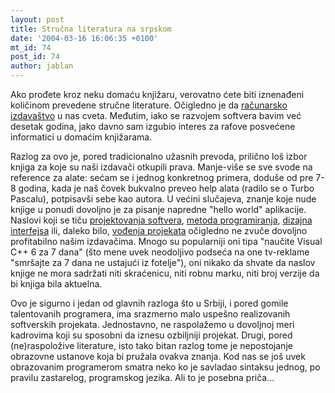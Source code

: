 ```yaml
---
layout: post
title: Stručna literatura na srpskom
date: '2004-03-16 16:06:35 +0100'
mt_id: 74
post_id: 74
author: jablan
---
```

Ako prođete kroz neku domaću knjižaru, verovatno ćete biti iznenađeni količinom prevedene stručne literature. Očigledno je da [računarsko](http://www.mikroknjiga.co.yu/) [izdavaštvo](http://www.cet.co.yu/) u nas cveta. Međutim, iako se razvojem softvera bavim već desetak godina, jako davno sam izgubio interes za rafove posvećene informatici u domaćim knjižarama.

Razlog za ovo je, pored tradicionalno užasnih prevoda, prilično loš izbor knjiga za koje su naši izdavači otkupili prava. Manje-više se sve svode na reference za alate: sećam se i jednog konkretnog primera, doduše od pre 7-8 godina, kada je naš čovek bukvalno preveo help alata (radilo se o Turbo Pascalu), potpisavši sebe kao autora. U većini slučajeva, znanje koje nude knjige u ponudi dovoljno je za pisanje napredne "hello world" aplikacije. Naslovi koji se tiču [projektovanja softvera](http://www.amazon.com/exec/obidos/tg/detail/-/0471958697), [metoda programiranja](http://www.amazon.com/exec/obidos/ASIN/1556154844), [dizajna interfejsa](http://www.amazon.com/exec/obidos/tg/detail/-/1893115941) ili, daleko bilo, [vođenja projekata](http://www.amazon.com/exec/obidos/tg/detail/-/1572316217) očigledno ne zvuče dovoljno profitabilno našim izdavačima. Mnogo su popularniji oni tipa "naučite Visual C++ 6 za 7 dana" (što mene uvek neodoljivo podseća na one tv-reklame "smršajte za 7 dana ne ustajući iz fotelje"), oni nikako da shvate da naslov knjige ne mora sadržati niti skraćenicu, niti robnu marku, niti broj verzije da bi knjiga bila aktuelna.

Ovo je sigurno i jedan od glavnih razloga što u Srbiji, i pored gomile talentovanih programera, ima srazmerno malo uspešno realizovanih softverskih projekata. Jednostavno, ne raspolažemo u dovoljnoj meri kadrovima koji su sposobni da iznesu ozbiljniji projekat. Drugi, pored (ne)raspoložive literature, isto tako bitan razlog tome je nepostojanje obrazovne ustanove koja bi pružala ovakva znanja. Kod nas se još uvek obrazovanim programerom smatra neko ko je savladao sintaksu jednog, po pravilu zastarelog, programskog jezika. Ali to je posebna priča...

